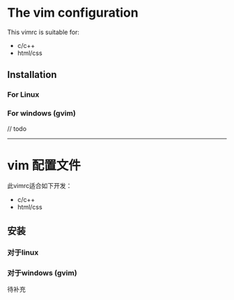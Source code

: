 # The vim configuration

This vimrc is suitable for:

-   c/c++ 
-   html/css

## Installation

### For Linux

### For windows (gvim)

// todo

---

# vim 配置文件 

此vimrc适合如下开发：

-   c/c++ 
-   html/css

## 安装 

### 对于linux

### 对于windows (gvim)

待补充

